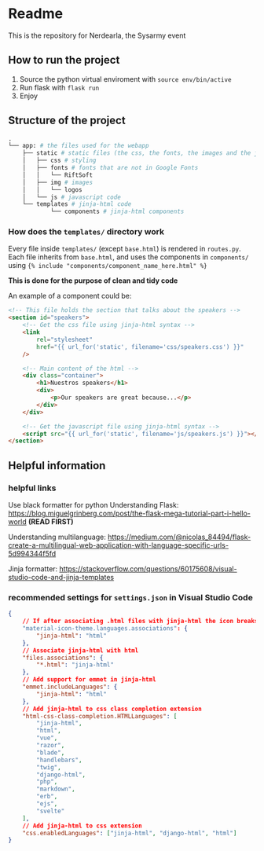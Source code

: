# Readme

This is the repository for Nerdearla, the Sysarmy event

## How to run the project

1. Source the python virtual enviroment with `source env/bin/active`
2. Run flask with `flask run`
3. Enjoy

## Structure of the project

```python
.
└── app: # the files used for the webapp
    ├── static # static files (the css, the fonts, the images and the javascript files)
    │   ├── css # styling
    │   ├── fonts # fonts that are not in Google Fonts
    │   │   └── RiftSoft
    │   ├── img # images
    │   │   └── logos
    │   └── js # javascript code
    └── templates # jinja-html code
			└── components # jinja-html components
```

### How does the `templates/` directory work

Every file inside `templates/` (except `base.html`) is rendered in `routes.py`.
Each file inherits from `base.html`, and uses the components in `components/` using `{% include "components/component_name_here.html" %}`

**This is done for the purpose of clean and tidy code**

An example of a component could be:

```html
<!-- This file holds the section that talks about the speakers -->
<section id="speakers">
	<!-- Get the css file using jinja-html syntax -->
	<link
		rel="stylesheet"
		href="{{ url_for('static', filename='css/speakers.css') }}"
	/>

	<!-- Main content of the html -->
	<div class="container">
		<h1>Nuestros speakers</h1>
		<div>
			<p>Our speakers are great because...</p>
		</div>
	</div>

	<!-- Get the javascript file using jinja-html syntax -->
	<script src="{{ url_for('static', filename='js/speakers.js') }}"></script>
</section>
```

## Helpful information

### helpful links

Use black formatter for python
Understanding Flask: https://blog.miguelgrinberg.com/post/the-flask-mega-tutorial-part-i-hello-world **(READ FIRST)**

Understanding multilanguage: https://medium.com/@nicolas_84494/flask-create-a-multilingual-web-application-with-language-specific-urls-5d994344f5fd

Jinja formatter: https://stackoverflow.com/questions/60175608/visual-studio-code-and-jinja-templates

### recommended settings for `settings.json` in Visual Studio Code

```json
{
	// If after associating .html files with jinja-html the icon breaks, add this to your `settings.json` (if you are using Material Icon Theme):
	"material-icon-theme.languages.associations": {
		"jinja-html": "html"
	},
	// Associate jinja-html with html
	"files.associations": {
		"*.html": "jinja-html"
	},
	// Add support for emmet in jinja-html
	"emmet.includeLanguages": {
		"jinja-html": "html"
	},
	// Add jinja-html to css class completion extension
	"html-css-class-completion.HTMLLanguages": [
		"jinja-html",
		"html",
		"vue",
		"razor",
		"blade",
		"handlebars",
		"twig",
		"django-html",
		"php",
		"markdown",
		"erb",
		"ejs",
		"svelte"
	],
	// Add jinja-html to css extension
	"css.enabledLanguages": ["jinja-html", "django-html", "html"]
}
```
